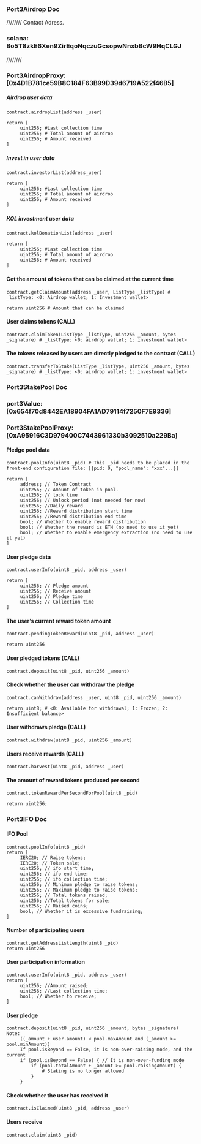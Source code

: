 ### Port3Airdrop Doc
////////
Contact Adress.
### solana:  Bo5T8zkE6Xen9ZirEqoNqczuGcsopwNnxbBcW9HqCLGJ
////////
### Port3AirdropProxy: [0x4D1B781ce59B8C184F63B99D39d6719A522f46B5]

##### Airdrop user data
```
contract.airdropList(address _user)

return [
     uint256; #Last collection time
     uint256; # Total amount of airdrop
     uint256; # Amount received
]
```

##### Invest in user data
```
contract.investorList(address_user)

return [
     uint256; #Last collection time
     uint256; # Total amount of airdrop
     uint256; # Amount received
]
```

##### KOL investment user data
```
contract.kolDonationList(address _user)

return [
     uint256; #Last collection time
     uint256; # Total amount of airdrop
     uint256; # Amount received
]
```

#### Get the amount of tokens that can be claimed at the current time
```
contract.getClaimAmount(address _user, ListType _listType) # _listType: <0: Airdrop wallet; 1: Investment wallet>

return uint256 # Amount that can be claimed
```

#### User claims tokens (CALL)
```
contract.claimToken(ListType _listType, uint256 _amount, bytes _signature) # _listType: <0: airdrop wallet; 1: investment wallet>
```

#### The tokens released by users are directly pledged to the contract (CALL)
```
contract.transferToStake(ListType _listType, uint256 _amount, bytes _signature) # _listType: <0: airdrop wallet; 1: investment wallet>
```

### Port3StakePool Doc
### port3Value: [0x654f70d8442EA18904FA1AD79114f7250F7E9336]
### Port3StakePoolProxy: [0xA95916C3D979400C7443961330b3092510a229Ba]

#### Pledge pool data
```
contract.poolInfo(uint8 _pid) # This _pid needs to be placed in the front-end configuration file: [{pid: 0, "pool_name": "xxx"...}]

return [
     address; // Token Contract
     uint256; // Amount of token in pool.
     uint256; // lock time
     uint256; // Unlock period (not needed for now)
     uint256; //Daily reward
     uint256; //Reward distribution start time
     uint256; //Reward distribution end time
     bool; // Whether to enable reward distribution
     bool; // Whether the reward is ETH (no need to use it yet)
     bool; // Whether to enable emergency extraction (no need to use it yet)
]

```

#### User pledge data
```
contract.userInfo(uint8 _pid, address _user)

return [
     uint256; // Pledge amount
     uint256; // Receive amount
     uint256; // Pledge time
     uint256; // Collection time
]
```

#### The user’s current reward token amount
```
contract.pendingTokenReward(uint8 _pid, address _user)

return uint256
```

#### User pledged tokens (CALL)
```
contract.deposit(uint8 _pid, uint256 _amount)
```

#### Check whether the user can withdraw the pledge
```
contract.canWithdraw(address _user, uint8 _pid, uint256 _amount)

return uint8; # <0: Available for withdrawal; 1: Frozen; 2: Insufficient balance>
```

#### User withdraws pledge (CALL)
```
contract.withdraw(uint8 _pid, uint256 _amount)
```

#### Users receive rewards (CALL)
```
contract.harvest(uint8 _pid, address _user)
```

#### The amount of reward tokens produced per second
```
contract.tokenRewardPerSecondForPool(uint8 _pid)

return uint256;
```

### Port3IFO Doc

#### IFO Pool
```
contract.poolInfo(uint8 _pid)
return [
     IERC20; // Raise tokens;
     IERC20; // Token sale;
     uint256; // ifo start time;
     uint256; // ifo end time;
     uint256; // ifo collection time;
     uint256; // Minimum pledge to raise tokens;
     uint256; // Maximum pledge to raise tokens;
     uint256; // Total tokens raised;
     uint256; //Total tokens for sale;
     uint256; // Raised coins;
     bool; // Whether it is excessive fundraising;
]

```

#### Number of participating users
```
contract.getAddressListLength(uint8 _pid)
return uint256

```

#### User participation information
```
contract.userInfo(uint8 _pid, address _user)
return [
     uint256; //Amount raised;
     uint256; //Last collection time;
     bool; // Whether to receive;
]

```

#### User pledge
```
contract.deposit(uint8 _pid, uint256 _amount, bytes _signature)
Note: 
     ((_amount + user.amount) < pool.maxAmount and (_amount >= pool.minAmount))
     If pool.isBeyond == False, it is non-over-raising mode, and the current
     if (pool.isBeyond == False) { // It is non-over-funding mode
         if (pool.totalAmount + _amount >= pool.raisingAmount) {
             # Staking is no longer allowed
         }
     }

```

#### Check whether the user has received it
```
contract.isClaimed(uint8 _pid, address _user)
```

#### Users receive
```
contract.claim(uint8 _pid)
```